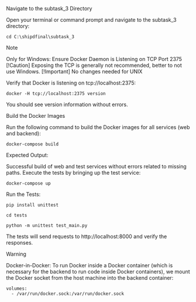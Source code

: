 Navigate to the subtask_3 Directory

Open your terminal or command prompt and navigate to the subtask_3 directory:

```
cd C:\shipdfinal\subtask_3
```

> [!Note]
> Only for Windows: Ensure Docker Daemon is Listening on TCP Port 2375
> [!Caution]
> Exposing the TCP is generally not recommended, better to not use Windows.
> [!Important]
> No changes needed for UNIX

Verify that Docker is listening on tcp://localhost:2375:
```
docker -H tcp://localhost:2375 version
```
You should see version information without errors.

Build the Docker Images

Run the following command to build the Docker images for all services (web and backend):

```
docker-compose build
```
Expected Output:

Successful build of web and test services without errors related to missing paths.
Execute the tests by bringing up the test service:
```
docker-compose up
```
Run the Tests:
```
pip install unittest
```
```
cd tests
```
```
python -m unittest test_main.py
```
The tests will send requests to http://localhost:8000 and verify the responses.

> [!Warning]
> Docker-in-Docker: To run Docker inside a Docker container (which is necessary for the backend to run code inside Docker containers), we mount the Docker socket from the host machine into the backend container:

```
volumes:
  - /var/run/docker.sock:/var/run/docker.sock



